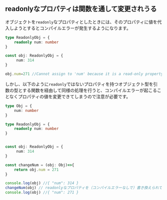 ## readonlyなプロパティは関数を通して変更されうる
オブジェクトを`readonly`なプロパティとしたときには、そのプロパティに値を代入しようとするとコンパイルエラーが発生するようになります。
```ts
type ReadonlyObj = {
    readonly num: number
}

const obj: ReadonlyObj = {
     num: 314
}

obj.num=271 //Cannot assign to 'num' because it is a read-only property.(2540)

```
しかし、以下のように`readonly`ではないプロパティを持つオブジェクト型を引数の型とする関数を経由して同様の処理を行うと、コンパイルエラーが起こることなくプロパティの値を変更できてしまうので注意が必要です。
```ts
type Obj = {
    num: number
}

type ReadonlyObj = {
    readonly num: number
}


const obj: ReadonlyObj = {
     num: 314
}

const changeNum = (obj: Obj)=>{
    return obj.num = 271
}

console.log(obj) //{ "num": 314 } 
changeNum(obj) // readonlyなプロパティを（コンパイルエラーなしで）書き換えられてしまう。
console.log(obj) //{ "num": 271 } 
```